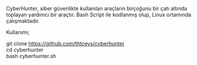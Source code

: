 CyberHunter, siber güvenlikte kullanılan araçların birçoğunu bir çatı altında toplayan yardımcı bir araçtır.
Bash Script ile kodlanmış olup, Linux ortamında çalışmaktadır.

Kullanımı;

git clone https://github.com/thtceys/cyberhunter<br>
cd cyberhunter<br>
bash cyberhunter.sh<br>

